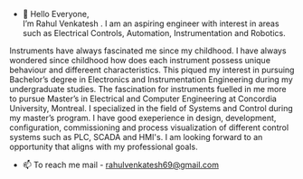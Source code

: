 - 👋 Hello Everyone,  
I’m Rahul Venkatesh . I am an aspiring engineer with interest in areas such as Electrical Controls, Automation, Instrumentation and Robotics.

Instruments have always fascinated me since my childhood. I have always wondered since childhood how does each instrument possess unique behaviour
and differeent characteristics. This piqued my interest in pursuing Bachelor’s degree in Electronics and Instrumentation Engineering during my 
undergraduate studies. The fascination for instruments fuelled  in me more to pursue Master’s in Electrical and Computer Engineering at Concordia University, 
Montreal. I specialized in the field of Systems and Control during my master’s program. I have good exeperience in design, development, configuration,
commissioning and process visualization of different control systems such as PLC, SCADA and HMI's. I am looking forward to an opportunity that aligns 
with my professional goals.


- 📫 To reach me mail - rahulvenkatesh69@gmail.com



